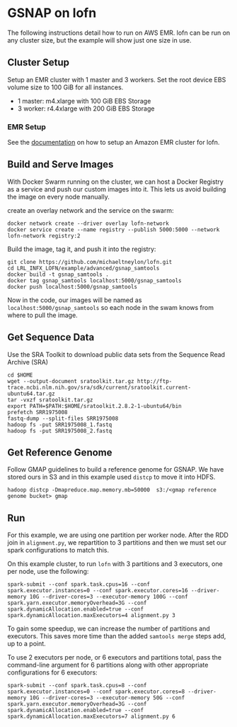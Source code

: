 # GSNAP on lofn

The following instructions detail how to run on AWS EMR. lofn can be run on any cluster size, but the example will show
just one size in use.

## Cluster Setup

Setup an EMR cluster with 1 master and 3 workers. Set the root device EBS volume size to 100 GiB for all instances.

- 1 master: m4.xlarge with 100 GiB EBS Storage
- 3 worker: r4.4xlarge with 200 GiB EBS Storage

### EMR Setup

See the [documentation](../../../docs/lofn_on_amazon.md) on how to setup an Amazon EMR cluster for lofn.

## Build and Serve Images

With Docker Swarm running on the cluster, we can host a Docker Registry as a service and push our custom images into it.
This lets us avoid building the image on every node manually.

create an overlay network and the service on the swarm:
```
docker network create --driver overlay lofn-network
docker service create --name registry --publish 5000:5000 --network lofn-network registry:2
```

Build the image, tag it, and push it into the registry:

```
git clone https://github.com/michaeltneylon/lofn.git
cd LRL_INFX_LOFN/example/advanced/gsnap_samtools
docker build -t gsnap_samtools .
docker tag gsnap_samtools localhost:5000/gsnap_samtools
docker push localhost:5000/gsnap_samtools
```

Now in the code, our images will be named as `localhost:5000/gsnap_samtools` so each node in the swam knows from
where to pull the image.

## Get Sequence Data

Use the SRA Toolkit to download public data sets from the Sequence Read Archive (SRA)

```
cd $HOME
wget --output-document sratoolkit.tar.gz http://ftp-trace.ncbi.nlm.nih.gov/sra/sdk/current/sratoolkit.current-ubuntu64.tar.gz
tar -vxzf sratoolkit.tar.gz
export PATH=$PATH:$HOME/sratoolkit.2.8.2-1-ubuntu64/bin
prefetch SRR1975008
fastq-dump --split-files SRR1975008
hadoop fs -put SRR1975008_1.fastq
hadoop fs -put SRR1975008_2.fastq
```

## Get Reference Genome

Follow GMAP guidelines to build a reference genome for GSNAP. We have stored ours in S3 and in this example used `distcp`
to move it into HDFS.

`hadoop distcp -Dmapreduce.map.memory.mb=50000  s3:/<gmap reference genome bucket> gmap`

## Run

For this example, we are using one partition per worker node. After the RDD join in `alignment.py`, we repartition to 3
partitions and then we must set our spark configurations to match this.

On this example cluster, to run `lofn` with 3 partitions and 3 executors, one per node, use the following:

`spark-submit --conf spark.task.cpus=16 --conf spark.executor.instances=0 --conf spark.executor.cores=16 --driver-memory 10G --driver-cores=3 --executor-memory 100G --conf spark.yarn.executor.memoryOverhead=3G --conf spark.dynamicAllocation.enabled=true --conf  spark.dynamicAllocation.maxExecutors=4 alignment.py 3`

To gain some speedup, we can increase the number of partitions and executors. This saves more time than the added `samtools merge` steps add, up to a point.

To use 2 executors per node, or 6 executors and partitions total, pass the command-line argument for 6 partitions along with other appropriate configurations for 6 executors:

`spark-submit --conf spark.task.cpus=8 --conf spark.executor.instances=0 --conf spark.executor.cores=8 --driver-memory 10G --driver-cores=3 --executor-memory 50G --conf spark.yarn.executor.memoryOverhead=3G --conf spark.dynamicAllocation.enabled=true --conf  spark.dynamicAllocation.maxExecutors=7 alignment.py 6`
